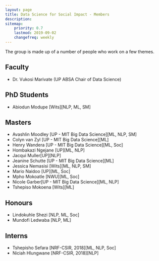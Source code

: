 ```yaml
---
layout: page
title: Data Science for Social Impact - Members
description: 
sitemap:
    priority: 0.7
    lastmod: 2019-09-02
    changefreq: weekly
---
```


The group is made up of a number of people who work on a few themes. 



## Faculty

* Dr. Vukosi Marivate (UP ABSA Chair of Data Science)

## PhD Students

* Abiodun Modupe [Wits][NLP, ML, SM]

## Masters

* Avashlin Moodley [UP - MIT Big Data Science][ML, NLP, SM]
* Colyn van Zyl [UP - MIT Big Data Science][ML]
* Henry Wandera [UP - MIT Big Data Science][ML, Soc]
* Hombakazi Ngejane [UP][ML, NLP]
* Jacqui Muller[UP][NLP]
* Jeanine Schutte [UP - MIT Big Data Science][ML]
* Jessica Nemasisi [Wits][ML, NLP, SM]
* Mario Naidoo [UP][ML, Soc]
* Mpho Mokoatle [NWU][ML, Soc]
* Nicole Garber[UP - MIT Big Data Science][ML, NLP]
* Tshepiso Mokoena [Wits][ML]

## Honours

* Lindokuhle Shezi [NLP, ML, Soc]
* Mundofi Ledwaba [NLP, ML]


## Interns

* Tshepisho Sefara [NRF-CSIR, 2018][ML, NLP, Soc]
* Niciah Hlungwane [NRF-CSIR, 2018][NLP]


<!-- <span class="image left"><img src="{{ "/images/pic04.jpg" | absolute_url }}" alt="" /></span>

Making steady content and conveying it well takes a great deal of research and, hence, time and exertion. Building a profound established comprehension of your target customer needs is critical as your principle objective ought to be to fulfill their requirements as awesome content. You should need to enhance their lives. Having significant content like this may not be simple by any methods. Be that as it may, in any case, it's a fundamental apparatus in the event that you expect to grow a fruitful and supportable business in the present web focused world.

Receiving the benefits of content is a certain something. Be that as it may, it's so substantially less demanding once you begin conveying all the more successfully. The profitable content thought isn't just about bragging your item's capacities and general worth or your organization's achievements. You should concentrate less on advertising how awesome your item is and rather concentrate on indicating how valuable it is. This is a client focused approach as it concentrates on their issues and your answer for them. Making yourself fundamental is critical.

### Content is Imortant
<div class="box">
  <p>
  In saying that, a one-measure fits-all approach won't do the trick with regards to content promoting. Rather, an emphasis on making remarkable, high caliber and totally genuine content that is engaging, helpful and fascinating for customers will get you the crown. From content, video and symbolism to infographics, studies, online courses and podcasts, whatever your favored content medium is, guarantee it is shareable and pertinent to your industry.
  </p>
</div>

<span class="image left"><img src="{{ "/images/pic05.jpg" | absolute_url }}" alt="" /></span>

On social media, we may share our own thoughts and advance our image notwithstanding spreading musings for different associations and affiliations. With such a critical number of associations with people and relationship on social media, our experience can be over-burden with a considerable measure of information. -->
